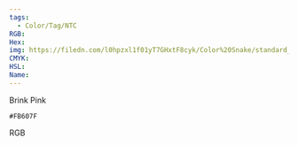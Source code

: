 ```yaml
---
tags:
  - Color/Tag/NTC
RGB:
Hex:
img: https://filedn.com/l0hpzxl1f01yT7GHxtF8cyk/Color%20Snake/standard_csv_to_svg/%23/FB607F.svg
CMYK:
HSL:
Name:
---
```

Brink Pink
```palette
#FB607F
```
RGB
